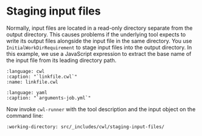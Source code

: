 # Staging input files

Normally, input files are located in a read-only directory separate from
the output directory.  This causes problems if the underlying tool expects to
write its output files alongside the input file in the same directory.  You use `InitialWorkDirRequirement` to stage input files into the output directory.
In this example, we use a JavaScript expression to extract the base name of the
input file from its leading directory path.

```{literalinclude} /_includes/cwl/staging-input-files/linkfile.cwl
:language: cwl
:caption: "`linkfile.cwl`"
:name: linkfile.cwl
```

```{literalinclude} /_includes/cwl/staging-input-files/arguments-job.yml
:language: yaml
:caption: "`arguments-job.yml`"
```

Now invoke `cwl-runner` with the tool description and the input object on the
command line:

```{runcmd} cwl-runner linkfile.cwl arguments-job.yml
:working-directory: src/_includes/cwl/staging-input-files/
```
